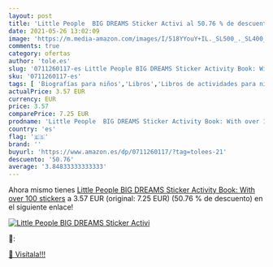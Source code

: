 ```yaml
---
layout: post
title: 'Little People  BIG DREAMS Sticker Activi al 50.76 % de descuento'
date: 2021-05-26 13:02:09
image: 'https://m.media-amazon.com/images/I/518YYouY+IL._SL500_._SL400_.jpg'
comments: true
category: ofertas
author: 'tole.es'
slug: '0711260117-es Little People BIG DREAMS Sticker Activity Book: With over...'
sku: '0711260117-es'
tags: [ 'Biografías para niños','Libros','Libros de actividades para niños','Libros de actividades, manualidades y juegos para niños','Libros de lugares y culturas para niños','Libros para colorear para niños','Libros para niños', ]
actualPrice: 3.57 EUR
currency: EUR
price: 3.57
comparePrice: 7.25 EUR
prodname: 'Little People  BIG DREAMS Sticker Activity Book: With over 100 stickers'
country: 'es'
flag: '🇪🇸'
brand: ''
buyurl: 'https://www.amazon.es/dp/0711260117/?tag=tolees-21'
descuento: '50.76'
average: '3.84833333333333'
---
```


Ahora mismo tienes [Little People  BIG DREAMS Sticker Activity Book: With over 100 stickers](https://www.amazon.es/dp/0711260117/?tag=tolees-21) a 3.57 EUR (original: 7.25 EUR) (50.76 %  de descuento) en el siguiente enlace!

[![Little People  BIG DREAMS Sticker Activi](https://m.media-amazon.com/images/I/518YYouY+IL._SL500_._SL400_.jpg)](https://www.amazon.es/dp/0711260117/?tag=tolees-21)

🔎:


[🛒 Visítala!!!](https://www.amazon.es/dp/0711260117/?tag=tolees-21)
